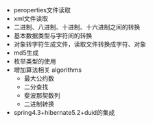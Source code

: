 * peroperties文件读取
* xml文件读取
* 二进制、八进制、十进制、十六进制之间的转换
* 基本数据类型与字符间的转换
* 对象转字符生成文件，读取文件转换成字符、对象
* md5生成
* 枚举类型的使用
* 增加算法相关 algorithms
    * 最大公约数
    * 二分查找
    * 斐波那契数列
    * 二进制转换
* spring4.3+hibernate5.2+duid的集成